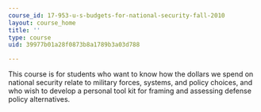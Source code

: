 ```yaml
---
course_id: 17-953-u-s-budgets-for-national-security-fall-2010
layout: course_home
title: ''
type: course
uid: 39977b01a28f0873b8a1789b3a03d788

---
```

This course is for students who want to know how the dollars we spend on national security relate to military forces, systems, and policy choices, and who wish to develop a personal tool kit for framing and assessing defense policy alternatives.
